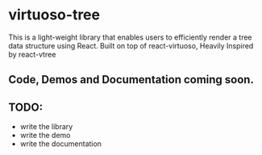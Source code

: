 # virtuoso-tree

This is a light-weight library that enables users to efficiently render a tree data structure using React. Built on top of react-virtuoso, Heavily Inspired by react-vtree

## Code, Demos and Documentation coming soon.

## TODO:

- write the library
- write the demo
- write the documentation
